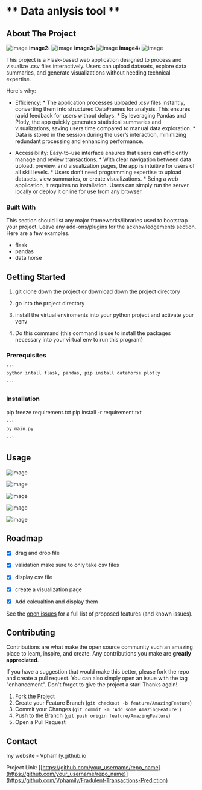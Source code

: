 # ** Data anlysis tool **

<!-- ABOUT THE PROJECT -->
## About The Project


![image](https://user-images.githubusercontent.com/86323153/226807977-ecdbfb06-4847-428b-b27e-57478ce1ad65.png)
**image2:**
![image](https://user-images.githubusercontent.com/86323153/226808096-4ce26bbb-6933-4c5b-80b7-6ee90f30ba85.png)
**image3:**
![image](https://user-images.githubusercontent.com/86323153/226808148-c341c2b6-2c93-4ad0-9495-aade01e4fc56.png)
**image4:**
![image](https://user-images.githubusercontent.com/86323153/226808231-803dcb76-4f9b-446e-8fd5-b3440d5eb64c.png)


This project is a Flask-based web application designed to process and visualize .csv files interactively. Users can upload datasets, explore data summaries, and generate visualizations without needing technical expertise.



Here's why:
* Efficiency:
      * The application processes uploaded .csv files instantly, converting them into structured DataFrames for analysis. This ensures rapid feedback for users without              delays.
      * By leveraging Pandas and Plotly, the app quickly generates statistical summaries and visualizations, saving users time compared to manual data exploration.
      * Data is stored in the session during the user’s interaction, minimizing redundant processing and enhancing performance.
  
* Accessibility: Easy-to-use interface ensures that users can efficiently manage and review transactions.
      * With clear navigation between data upload, preview, and visualization pages, the app is intuitive for users of all skill levels.
      * Users don’t need programming expertise to upload datasets, view summaries, or create visualizations.
      * Being a web application, it requires no installation. Users can simply run the server locally or deploy it online for use from any browser.

### Built With

This section should list any major frameworks/libraries used to bootstrap your project. Leave any add-ons/plugins for the acknowledgements section. Here are a few examples.

- flask
- pandas
- data horse



<!-- GETTING STARTED -->
## Getting Started

1. git clone down the project or download down the project directory

2. go into the project directory 

3. install the virtual enviroments into your python project and activate your venv

4. Do this command (this command is use to install the packages necessary into your virtual env to run this program)




### Prerequisites

````
```
python intall flask, pandas, pip install datahorse plotly

```
````

  

### Installation

pip freeze requirement.txt
pip install -r requirement.txt


````
```
py main.py

```
````
<!-- USAGE EXAMPLES -->
## Usage
![image](https://github.com/user-attachments/assets/d6d1e8b6-c657-485a-9473-b720a08d48d8)

![image](https://github.com/user-attachments/assets/18c4501f-e95f-40f6-b1cf-b90d231e3357)

![image](https://github.com/user-attachments/assets/f3a9476c-16a6-4a64-ade1-0acdf32e217f)

![image](https://github.com/user-attachments/assets/f95d098f-9e30-4b8b-8f07-0f2834438936)

![image](https://github.com/user-attachments/assets/c107cf9c-a1ab-4dbe-863d-f364f1595f1c)


<!-- ROADMAP -->
## Roadmap

- [x] drag and drop file
- [x] validation make sure to only take csv files
- [x] display csv file
- [x] create a visualization page
- [x] Add calcualtion and display them 


See the [open issues](https://github.com/othneildrew/Best-README-Template/issues) for a full list of proposed features (and known issues).



<!-- CONTRIBUTING -->
## Contributing

Contributions are what make the open source community such an amazing place to learn, inspire, and create. Any contributions you make are **greatly appreciated**.

If you have a suggestion that would make this better, please fork the repo and create a pull request. You can also simply open an issue with the tag "enhancement".
Don't forget to give the project a star! Thanks again!

1. Fork the Project
2. Create your Feature Branch (`git checkout -b feature/AmazingFeature`)
3. Commit your Changes (`git commit -m 'Add some AmazingFeature'`)
4. Push to the Branch (`git push origin feature/AmazingFeature`)
5. Open a Pull Request






<!-- CONTACT -->
## Contact

my website - Vphamily.github.io

Project Link: [[https://github.com/your_username/repo_name](https://github.com/your_username/repo_name)](https://github.com/Vphamily/Fradulent-Transactions-Prediction)
